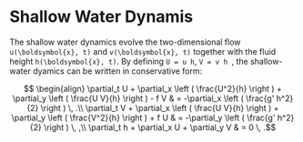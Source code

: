 # Shallow Water Dynamis

The shallow water dynamics evolve the two-dimensional flow ``u(\boldsymbol{x}, t)`` and ``v(\boldsymbol{x}, t)`` together with the fluid height ``h(\boldsymbol{x}, t)``. By defining 
``U = u h``, ``V = v h ``, the shallow-water dyamics can be written in conservative form:

```math
  \begin{align}
    \partial_t U + \partial_x \left ( \frac{U^2}{h}  \right ) + \partial_y \left ( \frac{U V}{h}  \right ) - f V & = -\partial_x \left ( \frac{g' h^2}{2} \right ) \, .\\
    \partial_t V + \partial_x \left ( \frac{U V}{h}  \right ) + \partial_y \left ( \frac{V^2}{h}  \right ) + f U & = -\partial_y \left ( \frac{g' h^2}{2} \right ) \, ,\\
    \partial_t h + \partial_x U + \partial_y V & = 0 \, .
```